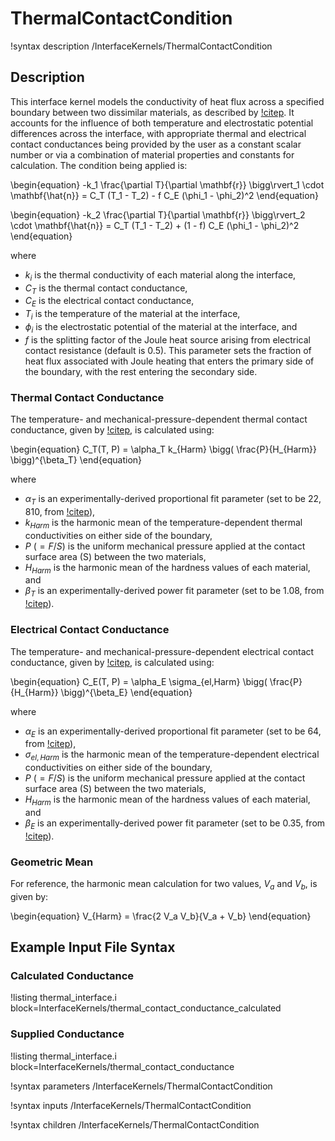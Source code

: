 # ThermalContactCondition

!syntax description /InterfaceKernels/ThermalContactCondition

## Description

This interface kernel models the conductivity of heat flux across a specified
boundary between two dissimilar materials, as described by [!citep](cincotti2007sps).
It accounts for the influence of both temperature and electrostatic potential
differences across the interface, with appropriate thermal and electrical
contact conductances being provided by the user as a constant scalar number or
via a combination of material properties and constants for calculation. The
condition being applied is:

\begin{equation}
  -k_1 \frac{\partial T}{\partial \mathbf{r}} \bigg\rvert_1 \cdot \mathbf{\hat{n}} = C_T (T_1 - T_2) - f C_E (\phi_1 - \phi_2)^2
\end{equation}

\begin{equation}
  -k_2 \frac{\partial T}{\partial \mathbf{r}} \bigg\rvert_2 \cdot \mathbf{\hat{n}} = C_T (T_1 - T_2) + (1 - f) C_E (\phi_1 - \phi_2)^2
\end{equation}

where

- $k_i$ is the thermal conductivity of each material along the interface,
- $C_T$ is the thermal contact conductance,
- $C_E$ is the electrical contact conductance,
- $T_i$ is the temperature of the material at the interface,
- $\phi_i$ is the electrostatic potential of the material at the interface, and
- $f$ is the splitting factor of the Joule heat source arising from electrical
  contact resistance (default is 0.5). This parameter sets the fraction of heat
  flux associated with Joule heating that enters the primary side of the
  boundary, with the rest entering the secondary side.

### Thermal Contact Conductance

The temperature- and mechanical-pressure-dependent thermal contact conductance,
given by [!citep](madhusadana1996), is calculated using:

\begin{equation}
  C_T(T, P) = \alpha_T k_{Harm} \bigg( \frac{P}{H_{Harm}} \bigg)^{\beta_T}
\end{equation}

where

- $\alpha_T$ is an experimentally-derived proportional fit parameter (set to be
  $22,810$, from [!citep](cincotti2007sps)),
- $k_{Harm}$ is the harmonic mean of the temperature-dependent thermal
  conductivities on either side of the boundary,
- $P$ ($=F/S$) is the uniform mechanical pressure applied at the contact surface
  area (S) between the two materials,
- $H_{Harm}$ is the harmonic mean of the hardness values of each material, and
- $\beta_T$ is an experimentally-derived power fit parameter (set to be $1.08$,
  from [!citep](cincotti2007sps)).

### Electrical Contact Conductance

The temperature- and mechanical-pressure-dependent electrical contact
conductance, given by [!citep](babu2001contactresistance), is calculated using:

\begin{equation}
  C_E(T, P) = \alpha_E \sigma_{el,Harm} \bigg( \frac{P}{H_{Harm}} \bigg)^{\beta_E}
\end{equation}

where

- $\alpha_E$ is an experimentally-derived proportional fit parameter (set to be
  $64$, from [!citep](cincotti2007sps)),
- $\sigma_{el,Harm}$ is the harmonic mean of the temperature-dependent electrical
  conductivities on either side of the boundary,
- $P$ ($=F/S$) is the uniform mechanical pressure applied at the contact surface
  area (S) between the two materials,
- $H_{Harm}$ is the harmonic mean of the hardness values of each material, and
- $\beta_E$ is an experimentally-derived power fit parameter (set to be $0.35$,
  from [!citep](cincotti2007sps)).

### Geometric Mean

For reference, the harmonic mean calculation for two values, $V_a$ and $V_b$, is
given by:

\begin{equation}
  V_{Harm} = \frac{2 V_a V_b}{V_a + V_b}
\end{equation}

## Example Input File Syntax

### Calculated Conductance

!listing thermal_interface.i block=InterfaceKernels/thermal_contact_conductance_calculated

### Supplied Conductance

!listing thermal_interface.i block=InterfaceKernels/thermal_contact_conductance

!syntax parameters /InterfaceKernels/ThermalContactCondition

!syntax inputs /InterfaceKernels/ThermalContactCondition

!syntax children /InterfaceKernels/ThermalContactCondition
